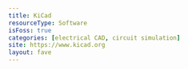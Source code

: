 ```yaml
---
title: KiCad
resourceType: Software
isFoss: true
categories: [electrical CAD, circuit simulation]
site: https://www.kicad.org
layout: fave
---
```


